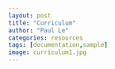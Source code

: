 ```yaml
---
layout: post
title: "Curriculum"
author: "Paul Le"
categories: resources
tags: [documentation,sample]
image: curriculum1.jpg
---
```

